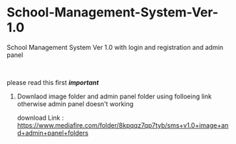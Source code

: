 # School-Management-System-Ver-1.0
School Management System Ver 1.0 with login and registration and admin panel

<br>

please read this first
*******important*******
1. Downlaod image folder and admin panel folder using folloeing link <br>
    otherwise admin panel doesn't working
    
    download Link : <br>
    https://www.mediafire.com/folder/8kpqqz7qp7tyb/sms+v1.0+image+and+admin+panel+folders
    

